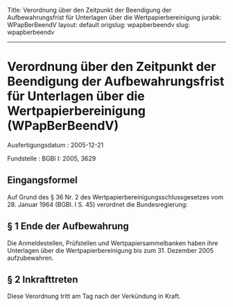 Title: Verordnung über den Zeitpunkt der Beendigung der Aufbewahrungsfrist für Unterlagen
  über die Wertpapierbereinigung
jurabk: WPapBerBeendV
layout: default
origslug: wpapberbeendv
slug: wpapberbeendv

---

# Verordnung über den Zeitpunkt der Beendigung der Aufbewahrungsfrist für Unterlagen über die Wertpapierbereinigung (WPapBerBeendV)

Ausfertigungsdatum
:   2005-12-21

Fundstelle
:   BGBl I: 2005, 3629



## Eingangsformel

Auf Grund des § 36 Nr. 2 des Wertpapierbereinigungsschlussgesetzes vom
28\. Januar 1964 (BGBl. I S. 45) verordnet die Bundesregierung:


## § 1 Ende der Aufbewahrung

Die Anmeldestellen, Prüfstellen und Wertpapiersammelbanken haben ihre
Unterlagen über die Wertpapierbereinigung bis zum 31. Dezember 2005
aufzubewahren.


## § 2 Inkrafttreten

Diese Verordnung tritt am Tag nach der Verkündung in Kraft.

